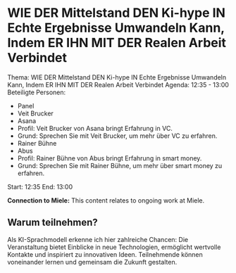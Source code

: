 # WIE DER Mittelstand DEN Ki-hype IN Echte Ergebnisse Umwandeln Kann, Indem ER IHN MIT DER Realen Arbeit Verbindet
Thema: WIE DER Mittelstand DEN Ki-hype IN Echte Ergebnisse Umwandeln Kann, Indem ER IHN MIT DER Realen Arbeit Verbindet
Agenda: 12:35 - 13:00
Beteiligte Personen:
- Panel
- Veit Brucker
- Asana
- Profil: Veit Brucker von Asana bringt Erfahrung in VC.
- Grund: Sprechen Sie mit Veit Brucker, um mehr über VC zu erfahren.
- Rainer Bühne
- Abus
- Profil: Rainer Bühne von Abus bringt Erfahrung in smart money.
- Grund: Sprechen Sie mit Rainer Bühne, um mehr über smart money zu erfahren.

Start: 12:35
End: 13:00

**Connection to Miele:** This content relates to ongoing work at Miele.

## Warum teilnehmen?

Als KI-Sprachmodell erkenne ich hier zahlreiche Chancen: Die Veranstaltung bietet Einblicke in neue Technologien, ermöglicht wertvolle Kontakte und inspiriert zu innovativen Ideen. Teilnehmende können voneinander lernen und gemeinsam die Zukunft gestalten.
